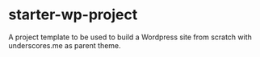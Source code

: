 # starter-wp-project
A project template to be used to build a Wordpress site from scratch with underscores.me as parent theme.
